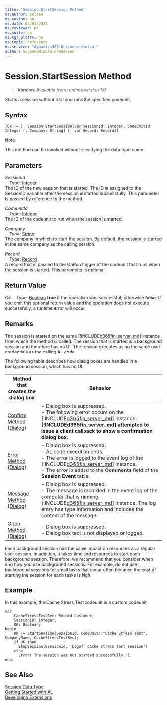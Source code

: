```yaml
---
title: "Session.StartSession Method"
ms.author: solsen
ms.custom: na
ms.date: 04/01/2021
ms.reviewer: na
ms.suite: na
ms.tgt_pltfrm: na
ms.topic: reference
ms.service: "dynamics365-business-central"
author: SusanneWindfeldPedersen
---
```

[//]: # (START>DO_NOT_EDIT)
[//]: # (IMPORTANT:Do not edit any of the content between here and the END>DO_NOT_EDIT.)
[//]: # (Any modifications should be made in the .xml files in the ModernDev repo.)
# Session.StartSession Method
> **Version**: _Available from runtime version 1.0._

Starts a session without a UI and runs the specified codeunit.


## Syntax
```
[Ok := ]  Session.StartSession(var SessionId: Integer, CodeunitId: Integer [, Company: String] [, var Record: Record])
```
> [!NOTE]
> This method can be invoked without specifying the data type name.
## Parameters
*SessionId*  
&emsp;Type: [Integer](../integer/integer-data-type.md)  
The ID of the new session that is started. The ID is assigned to the SessionID variable after the session is started successfully. This parameter is passed by reference to the method.
          
*CodeunitId*  
&emsp;Type: [Integer](../integer/integer-data-type.md)  
The ID of the codeunit to run when the session is started.
        
*Company*  
&emsp;Type: [String](../string/string-data-type.md)  
The company in which to start the session. By default, the session is started in the same company as the calling session.
        
*Record*  
&emsp;Type: [Record](../record/record-data-type.md)  
A record that is passed to the OnRun trigger of the codeunit that runs when the session is started. This parameter is optional.
          


## Return Value
*Ok*
&emsp;Type: [Boolean](../boolean/boolean-data-type.md)
**true** if the operation was successful; otherwise **false**.   If you omit this optional return value and the operation does not execute successfully, a runtime error will occur.  


[//]: # (IMPORTANT: END>DO_NOT_EDIT)

## Remarks  
 The session is started on the same [!INCLUDE[d365fin_server_md](../../includes/d365fin_server_md.md)] instance from which the method is called. The session that is started is a background session and therefore has no UI. The session executes using the same user credentials as the calling AL code.  

 The following table describes how dialog boxes are handled in a background session, which has no UI.  

|Method that creates the dialog box|Behavior|  
|------------------------------------------|--------------|  
|[Confirm Method \(Dialog\)](../dialog/dialog-confirm-method.md)|-   Dialog box is suppressed.<br />-   The following error occurs on the [!INCLUDE[d365fin_server_md](../../includes/d365fin_server_md.md)] instance: **[!INCLUDE[d365fin_server_md](../../includes/d365fin_server_md.md)] attempted to issue a client callback to show a confirmation dialog box.**|  
|[Error Method \(Dialog\)](../dialog/dialog-error-method.md)|-   Dialog box is suppressed.<br />-   AL code execution ends.<br />-   The error is logged to the event log of the [!INCLUDE[d365fin_server_md](../../includes/d365fin_server_md.md)] instance.<br />-   The error is added to the **Comments** field of the **Session Event** table.|  
|[Message Method \(Dialog\)](../dialog/dialog-message-method.md)|-   Dialog box is suppressed.<br />-   The message is recorded in the event log of the computer that is running [!INCLUDE[d365fin_server_md](../../includes/d365fin_server_md.md)] instance. The log entry has type Information and includes the context of the message.|  
|[Open Method \(Dialog\)](../dialog/dialog-open-method.md)|-   Dialog box is suppressed.<br />-   Dialog box text is not displayed or logged.|  

 Each background session has the same impact on resources as a regular user session. In addition, it takes time and resources to start each background session. Therefore, we recommend that you consider when and how you use background sessions. For example, do not use background sessions for small tasks that occur often because the cost of starting the session for each tasks is high.  

## Example  
 In this example, the Cache Stress Test codeunit is a custom codeunit.  

```al
var
    CacheStressTestRec: Record Customer;
    SessionID: Integer;
    OK: Boolean;
begin  
    OK := StartSession(SessionId, CodeUnit::"Cache Stress Test", CompanyName, CacheStressTestRec);  
    if OK then  
      StopSession(SessionId, 'Logoff cache stress test session')  
    else  
      Error('The session was not started successfully.');  
end;
```  

## See Also
[Session Data Type](session-data-type.md)  
[Getting Started with AL](../../devenv-get-started.md)  
[Developing Extensions](../../devenv-dev-overview.md)